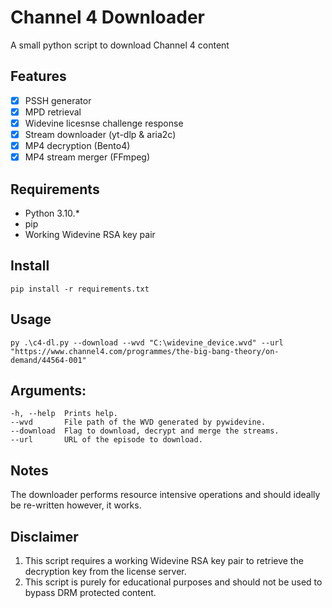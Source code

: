 # Channel 4 Downloader

A small python script to download Channel 4 content

## Features

- [x] PSSH generator
- [x] MPD retrieval
- [x] Widevine licesnse challenge response
- [x] Stream downloader (yt-dlp & aria2c)
- [x] MP4 decryption (Bento4)
- [x] MP4 stream merger (FFmpeg)

## Requirements

* Python 3.10.*
* pip
* Working Widevine RSA key pair

## Install

```
pip install -r requirements.txt
```

## Usage

```
py .\c4-dl.py --download --wvd "C:\widevine_device.wvd" --url "https://www.channel4.com/programmes/the-big-bang-theory/on-demand/44564-001"
```

## Arguments:
    -h, --help  Prints help.
    --wvd       File path of the WVD generated by pywidevine.
    --download  Flag to download, decrypt and merge the streams.
    --url       URL of the episode to download.

## Notes

The downloader performs resource intensive operations and should ideally be re-written however, it works.

## Disclaimer

1. This script requires a working Widevine RSA key pair to retrieve the decryption key from the license server.
2. This script is purely for educational purposes and should not be used to bypass DRM protected content.
